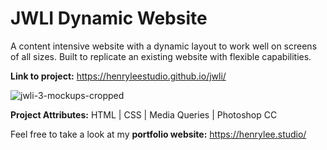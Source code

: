 # JWLI Dynamic Website

A content intensive website with a dynamic layout to work well on screens of all sizes. Built to replicate an existing website with flexible capabilities.

**Link to project:** https://henryleestudio.github.io/jwli/

![jwli-3-mockups-cropped](https://user-images.githubusercontent.com/101936420/164997142-9d6cdb62-0791-4cb0-9700-7febf3000aaf.png)


**Project Attributes:** HTML | CSS | Media Queries | Photoshop CC

Feel free to take a look at my **portfolio website:** https://henrylee.studio/
